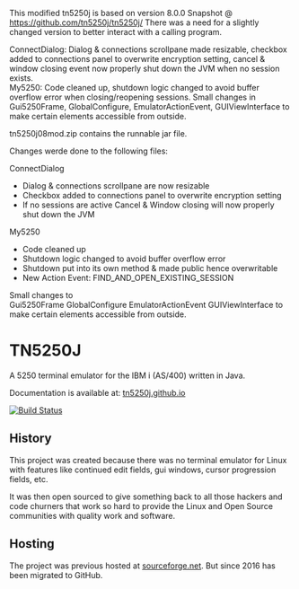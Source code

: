 This modified tn5250j is based on version 8.0.0 Snapshot @ https://github.com/tn5250j/tn5250j/
There was a need for a slightly changed version to better interact with a calling program.

ConnectDialog: Dialog & connections scrollpane made resizable, checkbox added to connections panel to overwrite encryption setting, cancel & window closing event now properly shut down the JVM when no session exists.   
My5250: Code cleaned up, shutdown logic changed to avoid buffer overflow error when closing/reopening sessions.
Small changes in  Gui5250Frame, GlobalConfigure, EmulatorActionEvent, GUIViewInterface to make certain elements accessible from outside.

tn5250j08mod.zip contains the runnable jar file.

Changes werde done to the following files:

ConnectDialog
 - Dialog & connections scrollpane are now resizable
 - Checkbox added to connections panel to overwrite encryption setting
 - If no sessions are active Cancel & Window closing will now properly shut down the JVM  
 
My5250
 - Code cleaned up
 - Shutdown logic changed to avoid buffer overflow error
 - Shutdown put into its own method & made public hence overwritable
 - New Action Event: FIND_AND_OPEN_EXISTING_SESSION

Small changes to  
 Gui5250Frame
 GlobalConfigure
 EmulatorActionEvent
 GUIViewInterface
to make certain elements accessible from outside.


# TN5250J
A 5250 terminal emulator for the IBM i (AS/400) written in Java.

Documentation is available at: [tn5250j.github.io](https://tn5250j.github.io/)

[![Build Status](https://travis-ci.org/tn5250j/tn5250j.svg?branch=travis)](https://travis-ci.org/tn5250j/tn5250j)

## History

This project was created because there was no terminal emulator for Linux with features like continued edit fields, gui windows, cursor progression fields, etc.

It was then open sourced to give something back to all those hackers and code churners that work so hard to provide the Linux and Open Source communities with quality work and software.



## Hosting

The project was previous hosted at [sourceforge.net](https://sourceforge.net/projects/tn5250j/). But since 2016 has been migrated to GitHub.
